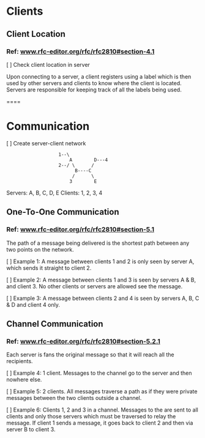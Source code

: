 # Clients

## Client Location
### Ref: www.rfc-editor.org/rfc/rfc2810#section-4.1

   [ ] Check client location in server

   Upon connecting to a server, a client registers using a label which
   is then used by other servers and clients to know where the client is
   located.  Servers are responsible for keeping track of all the labels
   being used.

====

# Communication

[ ] Create server-client network

                       1--\
                           A        D---4
                       2--/ \      /
                             B----C
                            /      \
                           3        E

   Servers: A, B, C, D, E         Clients: 1, 2, 3, 4


## One-To-One Communication
### Ref: www.rfc-editor.org/rfc/rfc2810#section-5.1

The path of a message being delivered is the shortest path between any two points on the network.

   [ ] Example 1: A message between clients 1 and 2 is only seen by server
       A, which sends it straight to client 2.

   [ ] Example 2: A message between clients 1 and 3 is seen by servers A &
       B, and client 3.  No other clients or servers are allowed see the
       message.

   [ ] Example 3: A message between clients 2 and 4 is seen by servers A, B,
       C & D and client 4 only.


## Channel Communication
### Ref: www.rfc-editor.org/rfc/rfc2810#section-5.2.1

   Each server is fans the original message so that it will reach all the recipients.

   [ ] Example 4: 1 client. Messages to the channel go to the server 
   		and then nowhere else.

   [ ] Example 5: 2 clients. All messages traverse a path as if
       they were private messages between the two clients outside a
       channel.

   [ ] Example 6: Clients 1, 2 and 3 in a channel.  Messages to the are 
   	   sent to all clients and only those servers which must be
	   traversed to relay the message.  If client 1 sends a message,
	   it goes back to client 2 and then via server B to client 3.

